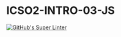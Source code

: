 # ICSO2-INTRO-03-JS

[![GitHub's Super Linter](https://github.com/Probably-Not-Curtis-Edwards/workflows/GitHub's%20Super%20Linter/badge.svg)](https://github.com/Probably-Not-Curtis-Edwards/actions)
